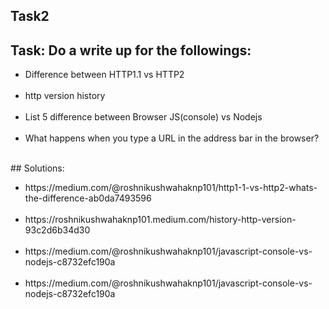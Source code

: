 ## Task2
## Task: Do a write up for the followings:<br>
<ul><li>Difference between HTTP1.1 vs HTTP2</li> <br>
<li>http version history </li><br>
<li>List 5 difference between Browser JS(console) vs Nodejs </li><br> 
<li>What happens when you type a URL in the address bar in the browser?</li></ul> <br> 
## Solutions: <br>
<ul><li>https://medium.com/@roshnikushwahaknp101/http1-1-vs-http2-whats-the-difference-ab0da7493596</li> <br> 
<li>https://roshnikushwahaknp101.medium.com/history-http-version-93c2d6b34d30 </li><br> 
<li>https://medium.com/@roshnikushwahaknp101/javascript-console-vs-nodejs-c8732efc190a</li> <br>
<li>https://medium.com/@roshnikushwahaknp101/javascript-console-vs-nodejs-c8732efc190a </li></ul>
